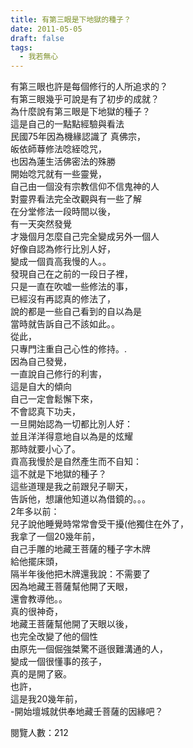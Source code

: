 ```yaml
---
title: 有第三眼是下地獄的種子？
date: 2011-05-05
draft: false
tags:
  - 我若無心
---
```

有第三眼也許是每個修行的人所追求的？  
有第三眼幾乎可說是有了初步的成就？  
為什麼說有第三眼是下地獄的種子？  
這是自己的一點點經驗與看法  
民國75年因為機緣認識了 真佛宗，  
皈依師䔿修法唸絰唸咒，  
也因為蓮生活佛密法的殊勝  
開始唸咒就有一些靈覺，  
自己由一個没有宗教信仰不信鬼神的人  
對靈界看法完全改觀與有一些了解  
在分堂修法一段時間以後，  
有一天突然發覺  
才幾個月怎麼自己完全變成另外一個人  
好像自認為修行比別人好，  
變成一個貢高我慢的人。。  
發現自己在之前的一段日子裡，  
只是一直在吹嘘一些修法的事，  
已經沒有再認真的修法了，  
說的都是一些自己看到的自以為是  
當時就告訴自己不該如此。。  
從此，  
只專門注重自己心性的修持。.  
因為自己發覺，  
一直說自己修行的利害，  
這是自大的傾向  
自己一定會鬆懈下來，  
不會認真下功夫，  
一旦開始認為一切都比別人好：  
並且洋洋得意地自以為是的炫耀  
那時就要小心了。  
貢高我慢於是自然產生而不自知：  
這不就是下地獄的種子？  
這些道理是我之前跟兒子聊天，  
告訴他，想讓他知道以為借鏡的。。。  
2年多以前：  
兒子說他睡覺時常常會受干擾(他獨住在外了，  
我拿了一個20幾年前，  
自己手雕的地藏王菩薩的種子字木牌  
給他擺床頭，  
隔半年後他把木牌還我說：不需要了  
因為地藏王菩薩幫他開了天眼，  
還會教導他。。  
真的很神奇，  
地藏王菩薩幫他開了天眼以後，  
也完全改變了他的個性  
由原先一個倔強桀驚不遜很難溝通的人，  
變成一個很懂事的孩子，  
真的是開了竅。  
也許，  
這是我20幾年前，  
-開始壇城就供奉地藏壬菩薩的因緣吧？  

閱覽人數：212